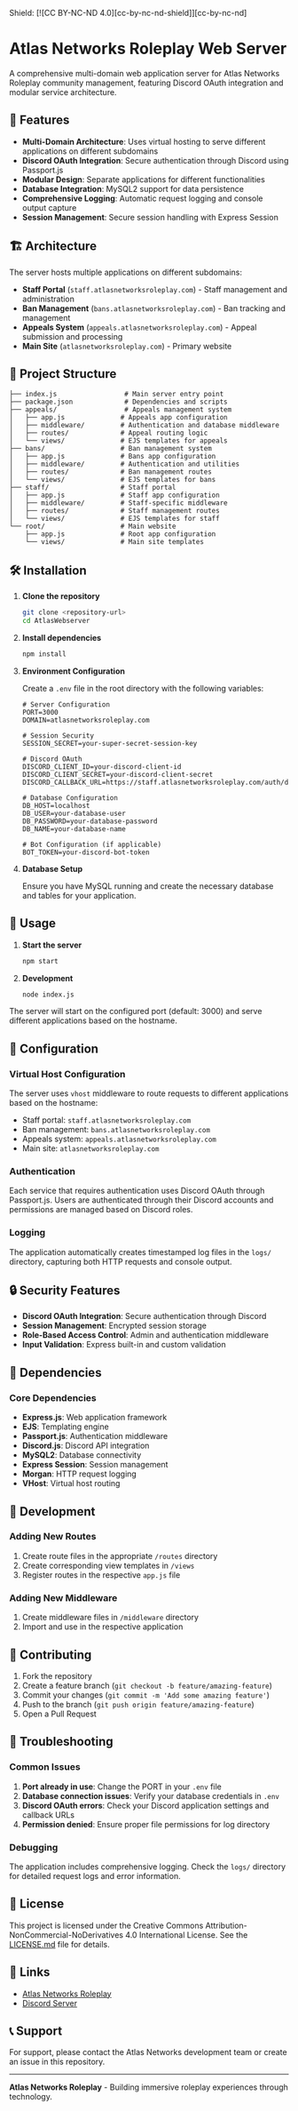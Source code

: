 Shield: [![CC BY-NC-ND 4.0][cc-by-nc-nd-shield]][cc-by-nc-nd]
# Atlas Networks Roleplay Web Server

A comprehensive multi-domain web application server for Atlas Networks Roleplay community management, featuring Discord OAuth integration and modular service architecture.


## 🚀 Features

- **Multi-Domain Architecture**: Uses virtual hosting to serve different applications on different subdomains
- **Discord OAuth Integration**: Secure authentication through Discord using Passport.js
- **Modular Design**: Separate applications for different functionalities
- **Database Integration**: MySQL2 support for data persistence
- **Comprehensive Logging**: Automatic request logging and console output capture
- **Session Management**: Secure session handling with Express Session

## 🏗️ Architecture

The server hosts multiple applications on different subdomains:

- **Staff Portal** (`staff.atlasnetworksroleplay.com`) - Staff management and administration
- **Ban Management** (`bans.atlasnetworksroleplay.com`) - Ban tracking and management
- **Appeals System** (`appeals.atlasnetworksroleplay.com`) - Appeal submission and processing
- **Main Site** (`atlasnetworksroleplay.com`) - Primary website

## 📁 Project Structure

```
├── index.js                 # Main server entry point
├── package.json             # Dependencies and scripts
├── appeals/                 # Appeals management system
│   ├── app.js              # Appeals app configuration
│   ├── middleware/         # Authentication and database middleware
│   ├── routes/             # Appeal routing logic
│   └── views/              # EJS templates for appeals
├── bans/                   # Ban management system
│   ├── app.js              # Bans app configuration
│   ├── middleware/         # Authentication and utilities
│   ├── routes/             # Ban management routes
│   └── views/              # EJS templates for bans
├── staff/                  # Staff portal
│   ├── app.js              # Staff app configuration
│   ├── middleware/         # Staff-specific middleware
│   ├── routes/             # Staff management routes
│   └── views/              # EJS templates for staff
└── root/                   # Main website
    ├── app.js              # Root app configuration
    └── views/              # Main site templates
```

## 🛠️ Installation

1. **Clone the repository**
   ```bash
   git clone <repository-url>
   cd AtlasWebserver
   ```

2. **Install dependencies**
   ```bash
   npm install
   ```

3. **Environment Configuration**
   
   Create a `.env` file in the root directory with the following variables:
   ```env
   # Server Configuration
   PORT=3000
   DOMAIN=atlasnetworksroleplay.com
   
   # Session Security
   SESSION_SECRET=your-super-secret-session-key
   
   # Discord OAuth
   DISCORD_CLIENT_ID=your-discord-client-id
   DISCORD_CLIENT_SECRET=your-discord-client-secret
   DISCORD_CALLBACK_URL=https://staff.atlasnetworksroleplay.com/auth/discord/callback
   
   # Database Configuration
   DB_HOST=localhost
   DB_USER=your-database-user
   DB_PASSWORD=your-database-password
   DB_NAME=your-database-name
   
   # Bot Configuration (if applicable)
   BOT_TOKEN=your-discord-bot-token
   ```

4. **Database Setup**
   
   Ensure you have MySQL running and create the necessary database and tables for your application.

## 🚀 Usage

1. **Start the server**
   ```bash
   npm start
   ```

2. **Development**
   ```bash
   node index.js
   ```

The server will start on the configured port (default: 3000) and serve different applications based on the hostname.

## 🔧 Configuration

### Virtual Host Configuration

The server uses `vhost` middleware to route requests to different applications based on the hostname:

- Staff portal: `staff.atlasnetworksroleplay.com`
- Ban management: `bans.atlasnetworksroleplay.com`
- Appeals system: `appeals.atlasnetworksroleplay.com`
- Main site: `atlasnetworksroleplay.com`

### Authentication

Each service that requires authentication uses Discord OAuth through Passport.js. Users are authenticated through their Discord accounts and permissions are managed based on Discord roles.

### Logging

The application automatically creates timestamped log files in the `logs/` directory, capturing both HTTP requests and console output.

## 🔒 Security Features

- **Discord OAuth Integration**: Secure authentication through Discord
- **Session Management**: Encrypted session storage
- **Role-Based Access Control**: Admin and authentication middleware
- **Input Validation**: Express built-in and custom validation

## 🧩 Dependencies

### Core Dependencies
- **Express.js**: Web application framework
- **EJS**: Templating engine
- **Passport.js**: Authentication middleware
- **Discord.js**: Discord API integration
- **MySQL2**: Database connectivity
- **Express Session**: Session management
- **Morgan**: HTTP request logging
- **VHost**: Virtual host routing

## 📝 Development

### Adding New Routes

1. Create route files in the appropriate `/routes` directory
2. Create corresponding view templates in `/views`
3. Register routes in the respective `app.js` file

### Adding New Middleware

1. Create middleware files in `/middleware` directory
2. Import and use in the respective application

## 🤝 Contributing

1. Fork the repository
2. Create a feature branch (`git checkout -b feature/amazing-feature`)
3. Commit your changes (`git commit -m 'Add some amazing feature'`)
4. Push to the branch (`git push origin feature/amazing-feature`)
5. Open a Pull Request

## 🐛 Troubleshooting

### Common Issues

1. **Port already in use**: Change the PORT in your `.env` file
2. **Database connection issues**: Verify your database credentials in `.env`
3. **Discord OAuth errors**: Check your Discord application settings and callback URLs
4. **Permission denied**: Ensure proper file permissions for log directory

### Debugging

The application includes comprehensive logging. Check the `logs/` directory for detailed request logs and error information.

## 📄 License

This project is licensed under the Creative Commons Attribution-NonCommercial-NoDerivatives 4.0 International License. See the [LICENSE.md](LICENSE.md) file for details.

## 🔗 Links

- [Atlas Networks Roleplay](https://atlasnetworksroleplay.com)
- [Discord Server](https://discord.gg/atlasnetworks)

## 📞 Support

For support, please contact the Atlas Networks development team or create an issue in this repository.

---

**Atlas Networks Roleplay** - Building immersive roleplay experiences through technology.
